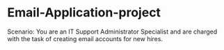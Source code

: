 # Email-Application-project
Scenario: You are an IT Support Administrator Specialist and are charged with the task of creating email accounts for new hires.
